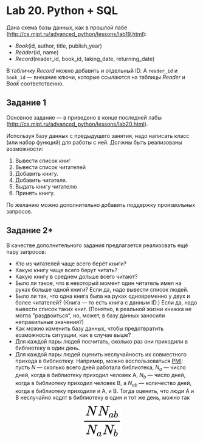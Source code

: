 # Lab 20. Python + SQL

Дана схема базы данных, как в прошлой лабе (http://cs.mipt.ru/advanced_python/lessons/lab19.html):

* *Book*(id, author, title, publish_year)
* *Reader*(id, name)
* *Record*(reader_id, book_id, taking_date, returning_date)

В табличку *Record* можно добавить и отдельный ID.
А `reader_id` и `book_id` — внешние ключи, которые ссылаются на таблицы *Reader* и *Book* соответственно.


## Задание 1

Основное задание — в приведено в конце последней лабы (http://cs.mipt.ru/advanced_python/lessons/lab20.html).

Используя базу данных с предыдущего занятия, надо написать класс (или набор функций) для работы с ней.
Должны быть реализованы возможности:

1. Вывести список книг
1. Вывести список читателей
1. Добавить книгу.
1. Добавить читателя.
1. Выдать книгу читателю
1. Принять книгу.

По желанию можно дополнительно добавить поддержку произвольных запросов.


## Задание 2*

В качестве дополнительного задания предлагается реализовать ещё пару запросов:

* Кто из читателей чаще всего берёт книги?
* Какую книгу чаще всего берут читать?
* Какую книгу в среднем дольше всего читают?
* Было ли такое, что в некоторый момент один читатель имел на руках больше одной книги? Если да, надо вывести список людей.
* Было ли так, что одна книга была на руках одновременно у двух и более читателей? (Книга — то есть книга с данным ID.) Если да, надо вывести список таких книг. (Понятно, в реальной жизни книжка не могла "раздвоиться", но, может, в базу данных заносили неправильные значения?)
* Как можно изменить базу данных, чтобы предотвратить возможность ситуации, как в случае выше?
* Для каждой пары людей посчитать, сколько раз они приходили в библиотеку в один день.
* Для каждой пары людей оценить неслучайность их совместного прихода в библиотеку. Например, можно воспользоваться [PMI](https://en.wikipedia.org/wiki/Pointwise_mutual_information): пусть *N* — сколько всего дней работала библиотека, *N<sub>a</sub>* — число дней, когда в библиотеку приходил человек A, *N<sub>b</sub>* — число дней, когда в библиотеку приходил человек B, а *N<sub>ab</sub>* — количество дней, когда в библиотеку приходили и A, и B. Тогда оценить, что люди A и B неслучайно ходят в библиотеку в один и тот же день, можно так
<p align="center">
    <img src="./images/not_by_accident.svg" title="\frac{NN_{ab}}{N_a N_b}" />
</p>
